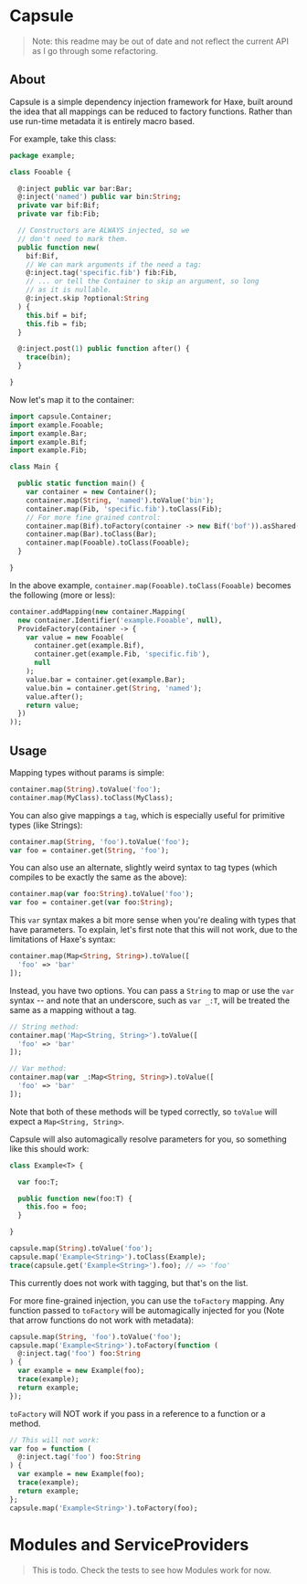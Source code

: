 Capsule
=======

> Note: this readme may be out of date and not reflect the current API as I go through some refactoring.

About
-----

Capsule is a simple dependency injection framework for Haxe, built around
the idea that all mappings can be reduced to factory functions. Rather than use
run-time metadata it is entirely macro based.

For example, take this class:

```haxe
package example;

class Fooable {

  @:inject public var bar:Bar;
  @:inject('named') public var bin:String;
  private var bif:Bif;
  private var fib:Fib;

  // Constructors are ALWAYS injected, so we 
  // don't need to mark them.
  public function new(
    bif:Bif,
    // We can mark arguments if the need a tag: 
    @:inject.tag('specific.fib') fib:Fib,
    // ... or tell the Container to skip an argument, so long
    // as it is nullable.
    @:inject.skip ?optional:String
  ) {
    this.bif = bif;
    this.fib = fib;
  }

  @:inject.post(1) public function after() {
    trace(bin);
  }

}

```

Now let's map it to the container:

```haxe
import capsule.Container;
import example.Fooable;
import example.Bar;
import example.Bif;
import example.Fib;

class Main {

  public static function main() {
    var container = new Container();
    container.map(String, 'named').toValue('bin');
    container.map(Fib, 'specific.fib').toClass(Fib);
    // For more fine grained control:
    container.map(Bif).toFactory(container -> new Bif('bof')).asShared();
    container.map(Bar).toClass(Bar);
    container.map(Fooable).toClass(Fooable);
  }

}

```

In the above example, `container.map(Fooable).toClass(Fooable)` becomes the following (more or less):

```haxe
container.addMapping(new container.Mapping(
  new container.Identifier('example.Fooable', null),
  ProvideFactory(container -> {
    var value = new Fooable(
      container.get(example.Bif),
      container.get(example.Fib, 'specific.fib'),
      null
    );
    value.bar = container.get(example.Bar);
    value.bin = container.get(String, 'named');
    value.after();
    return value;
  })
));
```

Usage
-----

Mapping types without params is simple:

```haxe
container.map(String).toValue('foo');
container.map(MyClass).toClass(MyClass);
```

You can also give mappings a `tag`, which is especially useful
for primitive types (like Strings):

```haxe
container.map(String, 'foo').toValue('foo');
var foo = container.get(String, 'foo');
```

You can also use an alternate, slightly weird syntax to
tag types (which compiles to be exactly the same as the above):

```haxe
container.map(var foo:String).toValue('foo');
var foo = container.get(var foo:String);
```

This `var` syntax makes a bit more sense when you're dealing with
types that have parameters. To explain, let's first note that this 
will not work, due to the limitations of Haxe's syntax:

```haxe
container.map(Map<String, String>).toValue([
  'foo' => 'bar'
]);
```

Instead, you have two options. You can pass a `String` to map or
use the `var` syntax -- and note that an underscore, such as 
`var _:T`, will be treated the same as a mapping without a tag.

```haxe
// String method:
container.map('Map<String, String>').toValue([
  'foo' => 'bar'
]);

// Var method:
container.map(var _:Map<String, String>).toValue([
  'foo' => 'bar'
]);
```

Note that both of these methods will be typed correctly, so
`toValue` will expect a `Map<String, String>`.

Capsule will also automagically resolve parameters for you, so
something like this should work:

```haxe
class Example<T> {

  var foo:T;

  public function new(foo:T) {
    this.foo = foo;
  }

}

capsule.map(String).toValue('foo');
capsule.map('Example<String>').toClass(Example);
trace(capsule.get('Example<String>').foo); // => 'foo'
```

This currently does not work with tagging, but that's on the list.

For more fine-grained injection, you can use the `toFactory` mapping.
Any function passed to `toFactory` will be automagically injected for
you (Note that arrow functions do not work with metadata):

```haxe
capsule.map(String, 'foo').toValue('foo');
capsule.map('Example<String>').toFactory(function (
  @:inject.tag('foo') foo:String
) {
  var example = new Example(foo);
  trace(example);
  return example;
});
```

`toFactory` will NOT work if you pass in a reference to a function or a method.

```haxe
// This will not work:
var foo = function (
  @:inject.tag('foo') foo:String
) {
  var example = new Example(foo);
  trace(example);
  return example;
};
capsule.map('Example<String>').toFactory(foo);
```

Modules and ServiceProviders
============================

> This is todo. Check the tests to see how Modules work for now.

